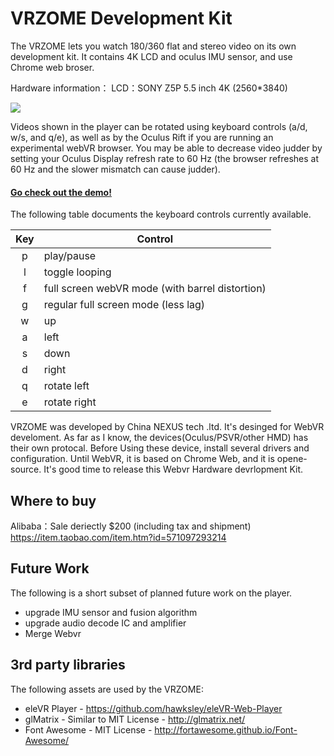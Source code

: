 VRZOME Development Kit
================

The VRZOME lets you watch 180/360 flat and stereo video on its own development kit. It contains 4K LCD and oculus IMU sensor, and use Chrome web broser.

Hardware information：
LCD：SONY Z5P 5.5 inch 4K (2560*3840)

![](https://img.alicdn.com/imgextra/i2/2737832668/TB24wGObeUXBuNjt_a0XXcysXXa_!!2737832668.jpg)

Videos shown in the player can be rotated using keyboard controls  (a/d, w/s, and q/e), as well as by the Oculus Rift if you are running an experimental webVR browser. You may be able to decrease video judder by setting your Oculus Display refresh rate to 60 Hz (the browser refreshes at 60 Hz and the slower mismatch can cause judder).

#### [Go check out the demo!](https://vrzome.github.io/WebVR-Development-Kit/) ####

The following table documents the keyboard controls currently available.

| Key | Control           |
|:-----:|-------------|
| p   | play/pause |
| l   | toggle looping |
| f   | full screen webVR mode (with barrel distortion) |
| g   | regular full screen mode (less lag) |
| w   | up |
| a   | left |
| s   | down |
| d   | right |
| q   | rotate left |
| e   | rotate right |

VRZOME was developed by China NEXUS tech .ltd. It's desinged for WebVR develoment. As far as I know, the devices(Oculus/PSVR/other HMD) has their own protocal. Before Using these device, install several drivers and configuration. Until WebVR, it is based on Chrome Web, and it is opene-source. It's good time to release this Webvr Hardware devrlopment Kit.

## Where to buy ##
Alibaba：Sale deriectly $200 (including tax and shipment)
https://item.taobao.com/item.htm?id=571097293214

## Future Work ##
The following is a short subset of planned future work on the player.
- upgrade IMU sensor and fusion algorithm
- upgrade audio decode IC and amplifier
- Merge Webvr

## 3rd party libraries ##
The following assets are used by the VRZOME:
- eleVR Player - https://github.com/hawksley/eleVR-Web-Player
- glMatrix - Similar to MIT License - http://glmatrix.net/
- Font Awesome - MIT License - http://fortawesome.github.io/Font-Awesome/
